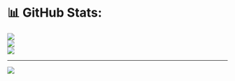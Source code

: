 
# 📊 GitHub Stats:
![](https://github-readme-stats.vercel.app/api?username=MohannaNabhan&theme=dark&hide_border=false&include_all_commits=false&count_private=false)<br/>
![](https://github-readme-streak-stats.herokuapp.com/?user=MohannaNabhan&theme=dark&hide_border=false)<br/>
![](https://github-readme-stats.vercel.app/api/top-langs/?username=MohannaNabhan&theme=dark&hide_border=false&include_all_commits=false&count_private=false&layout=compact)

---
[![](https://visitcount.itsvg.in/api?id=MohannaNabhan&icon=8&color=1)](https://visitcount.itsvg.in)

<!-- Proudly created with GPRM ( https://gprm.itsvg.in ) -->
